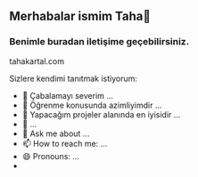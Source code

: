 ## Merhabalar ismim Taha👋

### Benimle buradan iletişime geçebilirsiniz.

tahakartal.com 

Sizlere kendimi tanıtmak istiyorum:

- 🔭 Çabalamayı severim ...
- 🌱 Öğrenme konusunda azimliyimdir ...
- 👯 Yapacağım projeler alanında en iyisidir ...
- 🤔 ...
- 💬 Ask me about ...
- 📫 How to reach me: ...
- 😄 Pronouns: ...
- 

